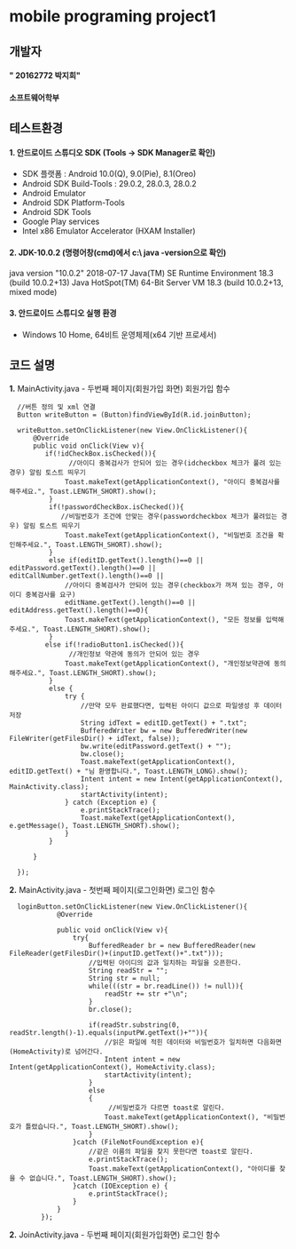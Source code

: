 # **mobile programing project1**

개발자 
-------------
#### " 20162772 박지희"
#### 소프트웨어학부

테스트환경
-------------
#### 1. 안드로이드 스튜디오 SDK (Tools -> SDK Manager로 확인)
   - SDK 플랫폼 : Android 10.0(Q), 9.0(Pie), 8.1(Oreo)
   - Android SDK Build-Tools : 29.0.2, 28.0.3, 28.0.2
   - Android Emulator
   - Android SDK Platform-Tools
   - Android SDK Tools
   - Google Play services
   - Intel x86 Emulator Accelerator (HXAM Installer)

#### 2. JDK-10.0.2 (명령어창(cmd)에서 c:\ java -version으로 확인)
   java version "10.0.2" 2018-07-17
   Java(TM) SE Runtime Environment 18.3 (build 10.0.2+13)
   Java HotSpot(TM) 64-Bit Server VM 18.3 (build 10.0.2+13, mixed mode)

#### 3. 안드로이드 스튜디오 실행 환경
   - Windows 10 Home, 64비트 운영체제(x64 기반 프로세서) 

코드 설명
-------------
**1.** MainActivity.java  - 두번째 페이지(회원가입 화면) 회원가입 함수 
```
  //버튼 정의 및 xml 연결
  Button writeButton = (Button)findViewById(R.id.joinButton);
  
  writeButton.setOnClickListener(new View.OnClickListener(){
      @Override
      public void onClick(View v){
         if(!idCheckBox.isChecked()){
               //아이디 중복검사가 안되어 있는 경우(idcheckbox 체크가 풀려 있는 경우) 알림 토스트 띄우기
              Toast.makeText(getApplicationContext(), "아이디 중복검사를 해주세요.", Toast.LENGTH_SHORT).show();
          } 
          if(!passwordCheckBox.isChecked()){
             //비밀번호가 조건에 안맞는 경우(passwordcheckbox 체크가 풀려있는 경우) 알림 토스트 띄우기
              Toast.makeText(getApplicationContext(), "비밀번호 조건을 확인해주세요.", Toast.LENGTH_SHORT).show();
          }
          else if(editID.getText().length()==0 || editPassword.getText().length()==0 || editCallNumber.getText().length()==0 ||
              //아이디 중복검사가 안되어 있는 경우(checkbox가 꺼져 있는 경우, 아이디 중복검사를 요구)
              editName.getText().length()==0 || editAddress.getText().length()==0){
              Toast.makeText(getApplicationContext(), "모든 정보를 입력해주세요.", Toast.LENGTH_SHORT).show();
          }
         else if(!radioButton1.isChecked()){
               //개인정보 약관에 동의가 안되어 있는 경우
              Toast.makeText(getApplicationContext(), "개인정보약관에 동의해주세요.", Toast.LENGTH_SHORT).show();
          }
          else {
              try {
                  //만약 모두 완료했다면, 입력된 아이디 값으로 파일생성 후 데이터 저장
                  String idText = editID.getText() + ".txt";
                  BufferedWriter bw = new BufferedWriter(new FileWriter(getFilesDir() + idText, false));
                  bw.write(editPassword.getText() + "");
                  bw.close();
                  Toast.makeText(getApplicationContext(), editID.getText() + "님 환영합니다.", Toast.LENGTH_LONG).show();
                  Intent intent = new Intent(getApplicationContext(), MainActivity.class);
                  startActivity(intent);
              } catch (Exception e) {
                  e.printStackTrace();
                  Toast.makeText(getApplicationContext(), e.getMessage(), Toast.LENGTH_SHORT).show();
              }
          }

      }

  });
```
**2.** MainActivity.java  - 첫번째 페이지(로그인화면) 로그인 함수 
```
  loginButton.setOnClickListener(new View.OnClickListener(){
            @Override

            public void onClick(View v){
                try{
                    BufferedReader br = new BufferedReader(new FileReader(getFilesDir()+(inputID.getText()+".txt")));
                    //입력된 아이디의 값과 일치하는 파일을 오픈한다. 
                    String readStr = "";
                    String str = null;
                    while(((str = br.readLine()) != null)){
                        readStr += str +"\n";
                    }
                    br.close();

                    if(readStr.substring(0, readStr.length()-1).equals(inputPW.getText()+"")){
                        //읽은 파일에 적힌 데이터와 비밀번호가 일치하면 다음화면(HomeActivity)로 넘어간다.  
                        Intent intent = new Intent(getApplicationContext(), HomeActivity.class);
                        startActivity(intent);
                    }
                    else
                    {
                         //비밀번호가 다르면 toast로 알린다.
                        Toast.makeText(getApplicationContext(), "비밀번호가 틀렸습니다.", Toast.LENGTH_SHORT).show();
                    }
                }catch (FileNotFoundException e){
                    //같은 이름의 파일을 찾지 못한다면 toast로 알린다.
                    e.printStackTrace();
                    Toast.makeText(getApplicationContext(), "아이디를 찾을 수 없습니다.", Toast.LENGTH_SHORT).show();
                }catch (IOException e) {
                    e.printStackTrace();
                }
            }
        });

```
**2.** JoinActivity.java  - 두번째 페이지(회원가입화면) 로그인 함수 
```

```
